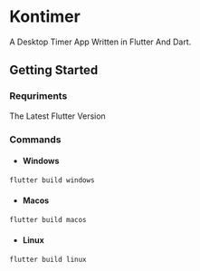 # Kontimer

A Desktop Timer App Written in Flutter And Dart. 

## Getting Started
  
### Requriments
The Latest Flutter Version
### Commands

- #### Windows
```dart 
flutter build windows
```

- #### Macos
```dart 
flutter build macos
```

- #### Linux
```dart 
flutter build linux
```
